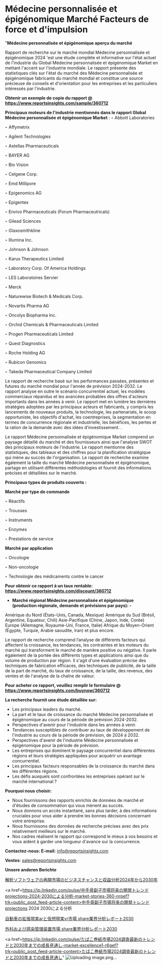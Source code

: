 # Médecine personnalisée et épigénomique Marché Facteurs de force et d'impulsion

"<strong>Médecine personnalisée et épigénomique aperçu du marché</strong>

Rapport de recherche sur le marché mondial Médecine personnalisée et épigénomique 2024 'est une étude complète et informative sur l'état actuel de l'industrie du Global Médecine personnalisée et épigénomique Market en mettant l'accent sur l'industrie mondiale. Le rapport présente des statistiques clés sur l'état du marché des Médecine personnalisée et épigénomique fabricants du marché mondial et constitue une source précieuse de conseils et d'orientation pour les entreprises et les particuliers intéressés par l'industrie.

<strong>Obtenir un exemple de copie du rapport @ <a href=https://www.reportsinsights.com/sample/360712>https://www.reportsinsights.com/sample/360712</a></strong>

<strong>Principaux moteurs de l'industrie mentionnés dans le rapport Global Médecine personnalisée et épigénomique Market</strong> :
‣ Abbott Laboratories

‣ Affymetrix

‣ Agilent Technologies

‣ Astellas Pharmaceuticals

‣ BAYER AG

‣ Bio Vision

‣ Celgene Corp.

‣ Emd Millipore

‣ Epigenomics AG

‣ Epigentex

‣ Envivo Pharmaceuticals (Forum Pharmaceutricals)

‣ Gilead Sciences

‣ Glaxosmithkline

‣ Illumina Inc.

‣ Johnson & Johnson

‣ Karus Therapeutics Limited

‣ Laboratory Corp. Of America Holdings

‣ LES Laboratoires Servier

‣ Merck

‣ Naturewise Biotech & Medicals Corp.

‣ Novartis Pharma AG

‣ Oncolys Biopharma Inc.

‣ Orchid Chemicals & Pharmaceuticals Limited

‣ Progen Pharmaceuticals Limited

‣ Quest Diagnostics

‣ Roche Holding AG

‣ Rubicon Genomics

‣ Takeda Pharmaceutical Company Limited

Le rapport de recherche basé sur les performances passées, présentes et futures du marché mondial pour l'année de prévision 2024-2032. Le rapport analyse en outre le scénario concurrentiel actuel, les modèles commerciaux répandus et les avancées probables des offres d'acteurs importants dans les années à venir. Le rapport met en lumière les dernières stratégies adoptées par les principaux acteurs et fabricants, y compris les lancements de nouveaux produits, la technologie, les partenariats, le scoop opportuniste, les objectifs d'achat, les coentreprises, la segmentation en termes de concurrence régionale et industrielle, les bénéfices, les pertes et la ration de la demande avec des idées d'investissement. .

Le rapport Médecine personnalisée et épigénomique Market comprend un paysage détaillé du marché et des fournisseurs ainsi que l'analyse SWOT des principaux moteurs de l'industrie. Le rapport mentionne des statistiques, des tableaux et des chiffres pour la planification stratégique qui mène au succès de l'organisation. Le rapport de recherche examine également la taille du marché Médecine personnalisée et épigénomique, partage en utilisant différentes méthodologies et fournit des informations précises et détaillées sur le marché.

<strong>Principaux types de produits couverts :</strong>

<strong>Marché par type de commande</strong>

‣ Réactifs

‣ Trousses

‣ Instruments

‣ Enzymes

‣ Prestations de service

<strong>Marché par application</strong>

‣ Oncologie

‣ Non-oncologie

‣ Technologie des médicaments contre le cancer

<strong>Pour obtenir ce rapport à un taux rentable: <a href=https://www.reportsinsights.com/discount/360712>https://www.reportsinsights.com/discount/360712</a></strong>
<ul>
  <li><strong>Marché régional Médecine personnalisée et épigénomique (production régionale, demande et prévisions par pays): -</strong></li>
</ul>
Amérique du Nord (États-Unis, Canada, Mexique)
Amérique du Sud (Brésil, Argentine, Equateur, Chili)
Asie-Pacifique (Chine, Japon, Inde, Corée)
Europe (Allemagne, Royaume-Uni, France, Italie)
Afrique du Moyen-Orient (Égypte, Turquie, Arabie saoudite, Iran) et plus encore.

Le rapport de recherche comprend l’analyse de différents facteurs qui affectent la croissance, les tendances, les contraintes et les moteurs du marché qui transforment le marché de manière positive ou négative. Il parle également de la portée des différents types et applications ainsi que du volume de production par région. Il s'agit d'une évaluation précise des techniques de fabrication efficaces, des techniques de publicité, de la taille de la part de marché, du taux de croissance, de la taille, des revenus, des ventes et de l'analyse de la chaîne de valeur.

<strong>Pour acheter ce rapport, veuillez remplir le formulaire @   <a href=https://www.reportsinsights.com/buynow/360712>https://www.reportsinsights.com/buynow/360712</a></strong>

<strong>La recherche fournit une étude détaillée sur:</strong>
<ul>
  <li>Les principaux leaders du marché.</li>
  <li>La part et le taux de croissance du marché Médecine personnalisée et épigénomique au cours de la période de prévision 2024-2032.</li>
  <li>Perspectives d'avenir pour l'industrie dans les années à venir.</li>
  <li>Tendances susceptibles de contribuer au taux de développement de l'industrie au cours de la période de prévision, de 2024 à 2032.</li>
  <li>Perspectives d'avenir de l'industrie Médecine personnalisée et épigénomique pour la période de prévision.</li>
  <li>Les entreprises qui dominent le paysage concurrentiel dans différentes régions et leurs stratégies appliquées pour acquérir un avantage concurrentiel.</li>
  <li>Les principaux facteurs responsables de la croissance du marché dans les différentes régions.</li>
  <li>Les défis auxquels sont confrontées les entreprises opérant sur le marché international ?</li>
</ul>
<strong>Pourquoi nous choisir:</strong>
<ul>
  <li>Nous fournissons des rapports enrichis de données de marché et d'études de consommation qui vous mènent au succès.</li>
  <li>Nous donnons un accès instantané, sans plus tarder, à des informations cruciales pour vous aider à prendre les bonnes décisions concernant votre entreprise.</li>
  <li>Nous fournissons des données de recherche précises avec des prix relativement meilleurs sur le marché.</li>
  <li>Nos cadres réalisent le rapport qui correspond le mieux à vos besoins et vous aident à garder une longueur d'avance sur la concurrence.</li>
</ul>
<strong>Contactez-nous:
</strong><strong>E-mail:</strong> <a href=mailto:info@reportsinsights.com>info@reportsinsights.com</a>

<strong>Ventes</strong>: <a href=mailto:sales@reportsinsights.com>sales@reportsinsights.com</a>

<strong>Unsere anderen Berichte</strong>

<a href=https://www.linkedin.com/pulse/解析ソフトウェアの再開市場のビジネスチャンスと収益分析2024年から2030年-reportsinsights-pvt-ltd-avkcf/>解析ソフトウェアの再開市場のビジネスチャンスと収益分析2024年から2030年</a>

<a href=https://jp.linkedin.com/pulse/中手骨副子市場将来の開発トレンドprojections-2024-2030による分析-market-stories-360-nrpef?trk=public_post_feed-article-content>中手骨副子市場将来の開発トレンドprojections 2024 2030による分析</a>

<a href=https://www.linkedin.com/pulse/自動車の拡張現実arと仮想現実vr市場-share業界分析レポート2030-tribunal-analytics-360-iyije/>自動車の拡張現実arと仮想現実vr市場 share業界分析レポート2030</a>

<a href=https://www.linkedin.com/pulse/外科および感染管理装置市場-share業界分析レポート2030-reports-insights-expert-gacmf/>外科および感染管理装置市場 share業界分析レポート2030</a>

<a href=https://jp.linkedin.com/pulse/たばこ巻紙市場2024調査最新のトレンドと2030年までの成長見通し-market-excellence1-r6gef?trk=public_post_feed-article-content>たばこ巻紙市場2024調査最新のトレンドと2030年までの成長見通し</a>"
![Uploading image.png…]()
